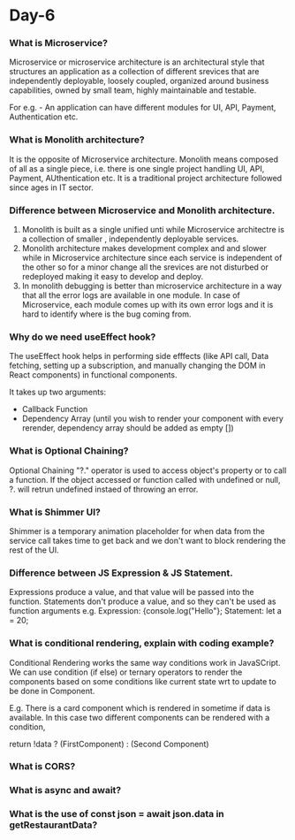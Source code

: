 # Day-6


### What is Microservice?
Microservice or microservice architecture is an architectural style that structures an application as a collection of different srevices that are independently deployable, loosely coupled, organized around business capabilities, owned by small team, highly maintainable and testable.

For e.g. - An application can have different modules for UI, API, Payment, Authentication etc. 


### What is Monolith architecture?
It is the opposite of Microservice architecture. Monolith means composed of all as a single piece, i.e. there is one single project handling UI, API, Payment, AUthentication etc.
It is a traditional project architecture followed since ages in IT sector.

### Difference between Microservice and Monolith architecture.
1. Monolith is built as a single unified unti while Microservice architectre is a collection of smaller , independently deployable services. 
2. Monolith architecture makes development complex and and slower while in Microservice architecture since each service is independent of the other so for a minor change all the srevices are not disturbed or redeployed making it easy to develop and deploy.
3. In monolith debugging is better than microservice architecture in a way that all the error logs are available in one module. In case of Microservice, each module comes up with its own error logs and it is hard to identify where is the bug coming from.


### Why do we need useEffect hook?
The useEffect hook helps in performing side efffects (like API call, Data fetching, setting up a subscription, and manually changing the DOM in React components) in functional components.

It takes up two arguments:
- Callback Function
- Dependency Array (until you wish to render your component with every rerender, dependency array should be added as empty [])

### What is Optional Chaining?
Optional Chaining "?." operator is used to access object's property or to call a function. If the object accessed or function called with undefined or null, ?. will retrun undefined instaed of throwing an error.


### What is Shimmer UI?
Shimmer is a temporary animation placeholder for when data from the service call takes time to get back and we don't want to block rendering the rest of the UI.

### Difference between JS Expression & JS Statement.
Expressions produce a value, and that value will be passed into the function. Statements don't produce a value, and so they can't be used as function arguments
e.g.
Expression: {console.log("Hello"};
Statement: let a = 20;

### What is conditional rendering, explain with coding example?
Conditional Rendering works the same way conditions work in JavaSCript. We can use condition (if else) or ternary operators to render the components based on some conditions like current state wrt to update to be done in Component.

E.g. There is a card component which is rendered in sometime if data is available. In this case two different components can be rendered with a condition, 

return !data ? (FirstComponent) : (Second Component)

### What is CORS?


### What is async and await?


### What is the use of const json = await json.data in getRestaurantData?
